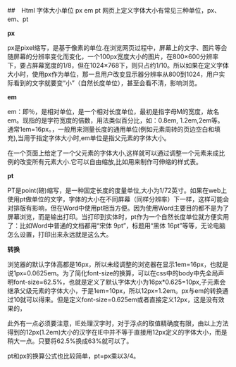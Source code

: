 ##　Html 字体大小单位 px em pt
网页上定义字体大小有常见三种单位，px、em、pt

**px**

px是pixel缩写，是基于像素的单位.在浏览网页过程中，屏幕上的文字、图片等会随屏幕的分辨率变化而变化，一个100px宽度大小的图片，在800×600分辨率下，要占屏幕宽度的1/8，但在1024×768下，则只占约1/10。所以如果在定义字体大小时，使用px作为单位，那一旦用户改变显示器分辨率从800到1024，用户实际看到的文字就要变“小”（自然长度单位），甚至会看不清，影响浏览。 

**em**

em：即％，是相对单位，是一个相对长度单位，最初是指字母M的宽度，故名em。现指的是字符宽度的倍数，用法类似百分比，如：0.8em, 1.2em,2em等。通常1em=16px。，一般用来测量长度的通用单位(例如元素周转的页边空白和填充),当用于指定字体大小时,em单位是指父元素的字体大小。

在一个页面上给定了一个父元素的字体大小,这样就可以通过调整一个元素来成比例的改变所有元素大小.它可以自由缩放,比如用来制作可伸缩的样式表。

**pt**

PT是point(磅)缩写，是一种固定长度的度量单位,大小为1/72英寸。如果在web上使用pt做单位的文字，字体的大小在不同屏幕（同样分辨率）下一样，这样可能会对排版有影响，但在Word中使用pt相当方便。因为使用Word主要目的都不是为了屏幕浏览，而是输出打印。当打印到实体时，pt作为一个自然长度单位就方便实用了：比如Word中普通的文档都用“宋体 9pt”，标题用“黑体 16pt”等等，无论电脑怎么设置，打印出来永远就是这么大。

**转换**
 
浏览器的默认字体高都是16px，所以未经调整的浏览器在显示1em=16px，也就是说1px=0.0625em。为了简化font-size的换算，可以在css中的body中先全局声明font-size=62.5%，也就是定义了默认字体大小为16px*0.625=10px,子元素会继承父级元素的字体大小，于是1em=10px，所以12px=1.2em。px与em的转换通过10就可以得来。但是定义font-size=0.625em或者直接定义12px，这是没有效果的，


此外有一点必须要注意，IE处理汉字时，对于浮点的取值精确度有限，由以上方法得到的12px(1.2em)大小的汉字在IE中并不等于直接用12px定义的字体大小，而是稍大一点。只要将62.5%换成63%就可以了。
 
pt和px的换算公式也比较简单，pt=px乘以3/4。
